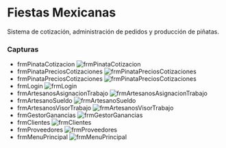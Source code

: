 # Fiestas Mexicanas
 Sistema de cotización, administración de pedidos y producción de piñatas.

### Capturas
+ frmPinataCotizacion
![frmPinataCotizacion](https://github.com/gggiovanny/FiestasMexicanas/blob/master/img/capturas/frmPinataCotizacion.png?raw=true)
+ frmPinataPreciosCotizaciones
![frmPinataPreciosCotizaciones](https://github.com/gggiovanny/FiestasMexicanas/blob/master/img/capturas/frmPinataPreciosCotizaciones.png?raw=true)
+ frmPinataPreciosCotizaciones
![frmPinataPreciosCotizaciones](https://github.com/gggiovanny/FiestasMexicanas/blob/master/img/capturas/frmPinataPreciosCotizaciones.png?raw=true)
+ frmLogin
![frmLogin](https://github.com/gggiovanny/FiestasMexicanas/blob/master/img/capturas/frmLogin.png?raw=true)
+ frmArtesanosAsignacionTrabajo
![frmArtesanosAsignacionTrabajo](https://github.com/gggiovanny/FiestasMexicanas/blob/master/img/capturas/frmArtesanosAsignacionTrabajo.png?raw=true)
+ frmArtesanoSueldo
![frmArtesanoSueldo](https://github.com/gggiovanny/FiestasMexicanas/blob/master/img/capturas/frmArtesanoSueldo.png?raw=true)
+ frmArtesanosVisorTrabajo
![frmArtesanosVisorTrabajo](https://github.com/gggiovanny/FiestasMexicanas/blob/master/img/capturas/frmArtesanosVisorTrabajo.png?raw=true)
+ frmGestorGanancias
![frmGestorGanancias](https://github.com/gggiovanny/FiestasMexicanas/blob/master/img/capturas/frmGestorGanancias.png?raw=true)
+ frmClientes
![frmClientes](https://github.com/gggiovanny/FiestasMexicanas/blob/master/img/capturas/frmClientes.png?raw=true)
+ frmProveedores
![frmProveedores](https://github.com/gggiovanny/FiestasMexicanas/blob/master/img/capturas/frmProveedores.png?raw=true)
+ frmMenuPrincipal
![frmMenuPrincipal](https://github.com/gggiovanny/FiestasMexicanas/blob/master/img/capturas/frmMenuPrincipal.png?raw=true)
 
